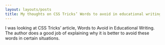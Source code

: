 ```yaml
---
layout: layouts/posts
title: My thoughts on CSS Tricks’ Words to avoid in educational writing
---
```

I was looking at CSS Tricks’ article, Words to Avoid in Educational Writing. The author does a good job of explaining why it is better to avoid these words in certain situations.

